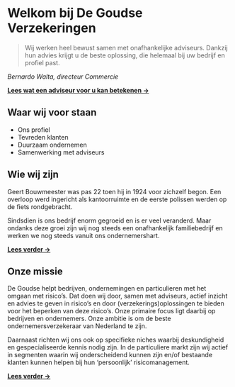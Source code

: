 # Welkom bij De Goudse Verzekeringen


> Wij werken heel bewust samen met onafhankelijke adviseurs. Dankzij hun advies krijgt u de beste oplossing, die helemaal bij uw bedrijf en profiel past.
> 
*Bernardo Walta, directeur Commercie*

**[Lees wat een adviseur voor u kan betekenen →](https://www.goudse.nl/algemeen/over-de-goudse/samenwerking-met-adviseurs)**


## Waar wij voor staan

- Ons profiel
- Tevreden klanten
- Duurzaam ondernemen
- Samenwerking met adviseurs

## Wie wij zijn

Geert Bouwmeester was pas 22 toen hij in 1924 voor zichzelf begon. Een overloop werd ingericht als kantoorruimte en de eerste polissen werden op de fiets rondgebracht.

Sindsdien is ons bedrijf enorm gegroeid en is er veel veranderd. Maar ondanks deze groei zijn wij nog steeds een onafhankelijk familiebedrijf en werken we nog steeds vanuit ons ondernemershart.

**[Lees verder →](https://www.goudse.nl/algemeen/over-de-goudse/wie-wij-zijn)**


## Onze missie

De Goudse helpt bedrijven, ondernemingen en particulieren met het omgaan met risico’s. Dat doen wij door, samen met adviseurs, actief inzicht en advies te geven in risico’s en door (verzekerings)oplossingen te bieden voor het beperken van deze risico’s. Onze primaire focus ligt daarbij op bedrijven en ondernemers. Onze ambitie is om de beste ondernemersverzekeraar van Nederland te zijn.

Daarnaast richten wij ons ook op specifieke niches waarbij deskundigheid en gespecialiseerde kennis nodig zijn. In de particuliere markt zijn wij actief in segmenten waarin wij onderscheidend kunnen zijn en/of bestaande klanten kunnen helpen bij hun ‘persoonlijk’ risicomanagement.

**[Lees verder →](https://www.goudse.nl/)**
